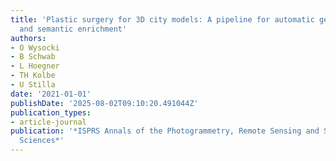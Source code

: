 ```yaml
---
title: 'Plastic surgery for 3D city models: A pipeline for automatic geometry refinement
  and semantic enrichment'
authors:
- O Wysocki
- B Schwab
- L Hoegner
- TH Kolbe
- U Stilla
date: '2021-01-01'
publishDate: '2025-08-02T09:10:20.491044Z'
publication_types:
- article-journal
publication: '*ISPRS Annals of the Photogrammetry, Remote Sensing and Spatial Information
  Sciences*'
---
```

